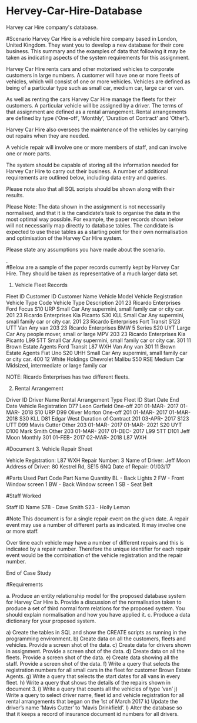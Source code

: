 # Hervey-Car-Hire-Database
Harvey car Hire company's database.

#Scenario 
Harvey Car Hire is a vehicle hire company based in London, United Kingdom. They want you to develop a new database for their core business. This summary and the examples of data that following it may be taken as indicating aspects of the system requirements for this assignment. 
 
Harvey Car Hire rents cars and other motorised vehicles to corporate customers in large numbers.  A customer will have one or more fleets of vehicles, which will consist of one or more vehicles. Vehicles are defined as being of a particular type such as small car, medium car, large car or van.  
 
As well as renting the cars Harvey Car Hire manage the fleets for their customers. A particular vehicle will be assigned by a driver. The terms of that assignment are defined as a rental arrangement. Rental arrangements are defined by type (‘One-off’, ’Monthly’, 
’Duration of Contract’ and ’Other’).   
 
Harvey Car Hire also oversees the maintenance of the vehicles by carrying out repairs when they are needed.  
 
A vehicle repair will involve one or more members of staff, and can involve one or more parts.  
 
The system should be capable of storing all the information needed for Harvey Car Hire to carry out their business. A number of additional requirements are outlined below, including data entry and queries. 
 
Please note also that all SQL scripts should be shown along with their results. 
 
 
Please Note: The data shown in the assignment is not necessarily normalised, and that it is the candidate’s task to organise the data in the most optimal way possible. For example, the paper records shown below will not necessarily map directly to database tables. The candidate is expected to use these tables as a starting point for their own normalisation and optimisation of the Harvey Car Hire system.  
 
Please state any assumptions you have made about the scenario.  
 
 
 
 
.  
#Below are a sample of the paper records currently kept by Harvey Car Hire. They should be taken as representative of a much larger data set.   
 
1. Vehicle Fleet Records 
  
Fleet ID 	Customer ID 	Customer Name 	Vehicle Model 	Vehicle 
Registration 	Vehicle 
Type 
Code 	Vehicle 
Type 
Description 
201 	23 	Ricardo 
Enterprises 	Ford Focus 	S10 URP 	Small Car 	Any supermini, small family car or city car. 
201 	23 	Ricardo 
Enterprises 	Kia Picanto 	S30 KLL 	Small Car 	Any supermini, small family car or city car. 
201 	23 	Ricardo 
Enterprises 	Fort Transit 	S123 UTT 	Van 	Any van 
203 	23 	Ricardo 
Enterprises 	BMW 5 Series 	S20 UYT 	Large Car 	Any people mover, small or large MPV 
203 	23 	Ricardo 
Enterprises 	Kia Picanto 	L99 5TT 	Small Car 	Any supermini, small family car or city car. 
301 	11 	Brown 
Estate 
Agents 	Ford Transit 	L87 WXH 	Van 	Any van 
301 	11 	Brown 
Estate 
Agents 	Fiat Uno 	S20 UHH 	Small Car 	Any supermini, small family car or city car. 
400 	12 	White 
Holdings 	Chevrolet Malibu 	S50 RSE 	Medium 
Car 	Midsized, intermediate or large family car 
 
NOTE: Ricardo Enterprises has two different fleets.  
 
2. Rental Arrangement 
 
Driver ID 	Driver Name 	Rental 
Arrangement Type 	Fleet ID 	Start Date 	End Date 	Vehicle 
Registration 
D77 	Leon 
Garfield 	One-off 	201 	01-MAR-
2017 	01-MAR-
2018 	S10 URP 
D99 	Oliver Morton 	One-off 	201 	01-MAR-
2017 	01-MAR-
2018 	S30 KLL 
D81 	Edgar West 	Duration of Contract 	201 	03-APR-
2017 	 	S123 UTT 
D99 	Mavis Cutter 	Other 	203 	01-MAR-
2017 	01-MAR-
2021 	S20 UYT 
D100 	Mark Smith 	Other 	203 	01-MAR-
2017 	01-DEC-
2017 	L99 5TT 
D101 	Jeff Moon 	Monthly 	301 	01-FEB-
2017 	02-MAR-
2018 	L87 WXH 
 
 
 
 
 
#Document 3. Vehicle Repair Sheet 
 
Vehicle Registration: L87 WXH 
Repair Number: 3 
Name of Driver: Jeff Moon 
Address of Driver: 80 Kestrel Rd, SE15 6NQ 
Date of Repair: 01/03/17 
 
#Parts Used 
Part Code 	Part Name 	Quantity 
BL - Back Lights 	2 
FW - Front Window screen 	1 
BW - Back Window screen 	1 
SB - Seat Belt 	 
 
 
#Staff Worked 
 
Staff ID 	Name 
S78 - Dave Smith 
S23 - Holly Leman 
 
 
#Note 
This document is for a single repair event on the given date. A repair event may use a number of different parts as indicated. It may involve one or more staff.  
 
Over time each vehicle may have a number of different repairs and this is indicated by a repair number. Therefore the unique identifier for each repair event would be the combination of the vehicle registration and the repair number.  
 
End of Case Study 
 	 
 
 
#Requirements

a. Produce an entity relationship model for the proposed database system for Harvey 
Car Hire 
b.	Provide a discussion of the normalisation taken to produce a set of third normal form relations for the proposed system. You should explain normalisation and how you have applied it.
c.	Produce a data dictionary for your proposed system. 
 
 
a)	Create the tables in SQL and show the CREATE scripts as running in the programming environment. 
b)	Create data on all the customers, fleets and vehicles. Provide a screen shot of the data. 
c)	Create data for drivers shown in assignment. Provide a screen shot of the data.
d)	Create data on all the fleets. Provide a screen shot of the data. 
e)	Create data showing all the staff. Provide a screen shot of the data. 
f)	Write a query that selects the registration numbers for all small cars in the fleet for customer Brown Estate Agents.
g)	Write a query that selects the start dates for all vans in every fleet. 
h)	Write a query that shows the details of the repairs shown in document 3. 
i)	Write a query that counts all the vehicles of type ‘van’
j)	Write a query to select driver name, fleet id and vehicle registration for all rental arrangements that began on the 1st of March 2017 
k)	Update the driver’s name ‘Mavis Cutter’ to ‘Mavis Drinkfield’. 
l)	Alter the database so that it keeps a record of insurance document id numbers for all drivers.
 